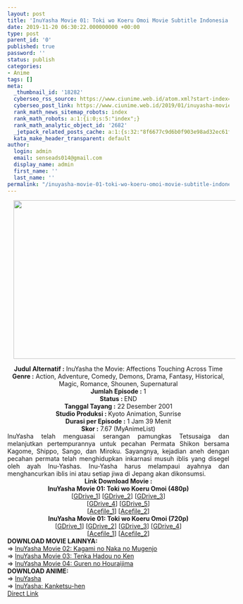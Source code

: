 ```yaml
---
layout: post
title: 'InuYasha Movie 01: Toki wo Koeru Omoi Movie Subtitle Indonesia'
date: 2019-11-20 06:30:22.000000000 +00:00
type: post
parent_id: '0'
published: true
password: ''
status: publish
categories:
- Anime
tags: []
meta:
  _thumbnail_id: '18282'
  cyberseo_rss_source: https://www.ciunime.web.id/atom.xml?start-index=1801&max-results=150
  cyberseo_post_link: https://www.ciunime.web.id/2019/01/inuyasha-movie-01-toki-wo-koeru-omoi.html
  rank_math_news_sitemap_robots: index
  rank_math_robots: a:1:{i:0;s:5:"index";}
  rank_math_analytic_object_id: '2682'
  _jetpack_related_posts_cache: a:1:{s:32:"8f6677c9d6b0f903e98ad32ec61f8deb";a:2:{s:7:"expires";i:1644930562;s:7:"payload";a:0:{}}}
  kata_make_header_transparent: default
author:
  login: admin
  email: senseads014@gmail.com
  display_name: admin
  first_name: ''
  last_name: ''
permalink: "/inuyasha-movie-01-toki-wo-koeru-omoi-movie-subtitle-indonesia/"
---
```

<div class="separator" style="clear: both; text-align: center;"><a href="https://1.bp.blogspot.com/-Iy4IhqEwfZg/XEr6ryUSdHI/AAAAAAAAIcE/uXGR1ekE5Gg_l_sutiNCfDp2wSbjp1p1gCLcBGAs/s1600/InuYasha%2BMovie%2B01%2B-%2BToki%2Bwo%2BKoeru%2BOmoi.jpg" imageanchor="1" style="margin-left: 1em; margin-right: 1em;"><img border="0" data-original-height="720" data-original-width="1280" height="360" src="{{ site.baseurl }}/assets/2019/11/InuYasha%2BMovie%2B01%2B-%2BToki%2Bwo%2BKoeru%2BOmoi.jpg" width="640" /></a></div>
<p>
<div style="text-align: center;"><b>Judul</b><b><b> Alternatif</b> :</b> InuYasha the Movie: Affections Touching Across Time</div>
<div style="text-align: center;"><b><b>Genre :</b></b> Action, Adventure, Comedy, Demons, Drama, Fantasy, Historical, Magic, Romance, Shounen, Supernatural</div>
<div style="text-align: center;"><b>Jumlah Episode :</b> 1<br /><b>Status :&nbsp;</b>END<br /><b>Tanggal Tayang :</b> 22 Desember 2001<br /><b>Studio Produksi : </b>Kyoto Animation, Sunrise<br /><b>Durasi per Episode :</b> 1 Jam 39 Menit</div>
<div style="text-align: center;"><b>Skor :</b> 7.67 (MyAnimeList)</div>
<div style="text-align: center;"></div>
<div style="text-align: justify;">InuYasha telah menguasai serangan pamungkas Tetsusaiga dan melanjutkan pertempurannya untuk pecahan Permata Shikon bersama Kagome, Shippo, Sango, dan Miroku. Sayangnya, kejadian aneh dengan pecahan permata telah menghidupkan inkarnasi musuh iblis yang disegel oleh ayah Inu-Yashas. Inu-Yasha harus melampaui ayahnya dan menghancurkan iblis ini atau setiap jiwa di Jepang akan dikonsumsi.</div>
<div style="text-align: justify;"></div>
<div style="text-align: justify;"></div>
<div style="text-align: center;"><b>Link Download Movie :</b></div>
<div style="text-align: center;"></div>
<div style="text-align: center;"><b>InuYasha Movie 01: Toki wo Koeru Omoi (480p)</b><br />[<a href="https://drive.google.com/uc?id=1DVk72BVNDwWdUvxFi6LKE_O3YvCSF5Y3" target="_blank" rel="noopener">GDrive_1</a>] [<a href="https://drive.google.com/uc?id=1Im8en3GMCjT1Coj_r5K1Ym2N4vLZPpm2" target="_blank" rel="noopener">GDrive_2</a>] [<a href="https://drive.google.com/uc?id=1l1Y5oIfNvZdCyl8L7s7W7hJNLypH8ICz" target="_blank" rel="noopener">GDrive_3</a>]<br />[<a href="https://drive.google.com/uc?export=download&amp;id=1scGl874UZ85VL0jtZC2ppqALpwQ-icuB" target="_blank" rel="noopener">GDrive_4</a>] [<a href="https://drive.google.com/uc?export=download&amp;id=1TCKJrsGmxozTniKDJiSIm57GmAvq_ZSV" target="_blank" rel="noopener">GDrive_5</a>]<br />[<a href="https://acefile.co/f/12130877/wibudesu-com-inuyasha-mov-1-480p-zip" target="_blank" rel="noopener">Acefile_1</a>] [<a href="https://acefile.co/f/10410152/kusonime-inuyasha-mov-1-480p-rar" target="_blank" rel="noopener">Acefile_2</a>]</div>
<div style="text-align: center;"><b>InuYasha Movie 01: Toki wo Koeru Omoi (720p)</b><br />[<a href="https://drive.google.com/uc?id=116qLsQnyw4CxxYfAOSiZP-F6o7XxYl_5" target="_blank" rel="noopener">GDrive_1</a>] [<a href="https://drive.google.com/uc?id=1makJdQ8kpx5GaCZQYjNMJld4mzfvLKnz" target="_blank" rel="noopener">GDrive_2</a>] [<a href="https://drive.google.com/uc?id=1_KvR4IPhlabwB2VtQpO_hB9uLckswkyL" target="_blank" rel="noopener">GDrive_3</a>] [<a href="https://drive.google.com/uc?export=download&amp;id=1qkV5qpgTx87xD0RYHLBNFX8fnA7n_je_" target="_blank" rel="noopener">GDrive_4</a>]<br />[<a href="https://acefile.co/f/12130888/wibudesu-com-inuyasha-mov-1-720p-zip" target="_blank" rel="noopener">Acefile_1</a>] [<a href="https://acefile.co/f/10410154/kusonime-inuyasha-mov-1-720p-rar" target="_blank" rel="noopener">Acefile_2</a>]
<div style="text-align: left;"></div>
<div style="text-align: left;"></div>
<div style="text-align: left;"><b>DOWNLOAD MOVIE LAINNYA:</b></div>
<div style="text-align: left;"></div>
<div style="text-align: left;">=&gt;&nbsp;<a href="https://www.ciunime.web.id/2019/01/inuyasha-movie-02-kagami-no-naka-no.html" target="_blank" rel="noopener">InuYasha Movie 02: Kagami no Naka no Mugenjo</a></div>
<div style="text-align: left;">=&gt;&nbsp;<a href="https://www.ciunime.web.id/2019/01/inuyasha-movie-03-tenka-hadou-no-ken.html" target="_blank" rel="noopener">InuYasha Movie 03: Tenka Hadou no Ken</a></div>
<div style="text-align: left;">=&gt;&nbsp;<a href="https://www.ciunime.web.id/2019/01/inuyasha-movie-04-guren-no-houraijima.html" target="_blank" rel="noopener">InuYasha Movie 04: Guren no Houraijima</a></div>
<div style="text-align: left;"></div>
<div style="text-align: left;"><b>DOWNLOAD ANIME:</b></div>
<div style="text-align: left;"></div>
<div style="text-align: left;">=&gt;&nbsp;<a href="https://www.ciunime.web.id/2019/07/inuyasha-episode-001-167-end-batch.html" target="_blank" rel="noopener">InuYasha</a></div>
<div style="text-align: left;">=&gt;&nbsp;<a href="https://www.ciunime.web.id/2019/07/inuyasha-kanketsu-hen-episode-01-26-end.html" target="_blank" rel="noopener">InuYasha: Kanketsu-hen</a></div>
<div style="text-align: left;"></div>
</div>
<link rel="stylesheet" href="https://cdnjs.cloudflare.com/ajax/libs/font-awesome/4.7.0/css/font-awesome.min.css" />
<div class="divbtn"> <a href="https://handymansurrender.com/fihup8buzv?key=94550f7ce39444073321dde3b8782f97" class="btn"><i class="fa fa-download"></i> Direct Link</a> </div>
